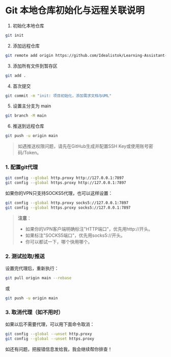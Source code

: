 # Git 本地仓库初始化与远程关联说明

1. 初始化本地仓库
```bash
git init
```

2. 添加远程仓库
```bash
git remote add origin https://github.com/Idealistok/Learning-Assistant-Platform.git
```

3. 添加所有文件到暂存区
```bash
git add .
```

4. 首次提交
```bash
git commit -m "init: 项目初始化，添加需求文档与UML"
```

5. 设置主分支为 main
```bash
git branch -M main
```

6. 推送到远程仓库
```bash
git push -u origin main
```

> 如遇推送权限问题，请先在GitHub生成并配置SSH Key或使用账号密码/Token。 

### 1. 配置git代理

```bash
git config --global http.proxy http://127.0.0.1:7897
git config --global https.proxy http://127.0.0.1:7897
```

如果你的VPN只支持SOCKS5代理，也可以这样设置：

```bash
git config --global http.proxy socks5://127.0.0.1:7897
git config --global https.proxy socks5://127.0.0.1:7897
```

> **注意**：  
> - 如果你的VPN客户端明确标注"HTTP端口"，优先用http://开头。  
> - 如果标注"SOCKS5端口"，优先用socks5://开头。  
> - 你可以都试一下，哪个快用哪个。

### 2. 测试拉取/推送

设置完代理后，重新执行：

```bash
git pull origin main --rebase
```
或
```bash
git push -u origin main
```

### 3. 取消代理（如不用时）

如果以后不需要代理，可以用下面命令取消：

```bash
git config --global --unset http.proxy
git config --global --unset https.proxy
```

如还有问题，把报错信息发给我，我会继续帮你排查！ 